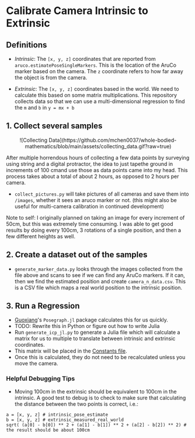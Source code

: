# Calibrate Camera Intrinsic to Extrinsic

## Definitions

* *Intrinsic*: The `[x, y, z]` coordinates that are reported from `aruco.estimatePoseSingleMarkers`. This is the location of the AruCo marker based on the camera. The `z` coordinate refers to how far away the object is from the camera.

* *Extrinsic*: The `[x, y, z]` coordinates based in the world. We need to calculate this based on some matrix multiplications. This repository collects data so that we can use a multi-dimensional regression to find the `m` and `b` in `y = mx + b`

## 1. Collect several samples

<center>![Collecting Data](https://github.com/mchen0037/whole-bodied-mathematics/blob/main/assets/collecting_data.gif?raw=true)</center>

After multiple horrendous hours of collecting a few data points by surveying using string and a digital protractor, the idea to just tapethe ground in increments of 100 cmand use those as data points came into my head. This process takes about a total of about 2 hours, as opposed to 2 hours per camera.

* `collect_pictures.py` will take pictures of all cameras and save them into `/images`, whether it sees an aruco marker or not. (this might also be useful for multi-camera calibration in continued development)

Note to self: I originally planned on taking an image for every increment of 50cm, but this was extremely time consuming. I was able to get good results by doing every 100cm, 3 rotations of a single position, and then a few different heights as well.

## 2. Create a dataset out of the samples
* `generate_marker_data.py` looks through the images collected from the file above and scans to see if we can find any AruCo markers. If it can, then we find the estimated position and create `camera_n_data.csv`. This is a CSV file which maps a real world position to the intrinsic position.

## 3. Run a Regression
* [Guoxiang](https://www.github.com/gzhang8)'s `Posegraph.jl` package calculates this for us quickly.
* TODO: Rewrite this in Python or figure out how to write Julia
* Run `generate_icp_jl.py` to generate a Julia file which will calculate a matrix for us to multiple to translate between intrinsic and extrinsic coordinates.
* This matrix will be placed in the [Constants file](https://github.com/mchen0037/whole-bodied-mathematics/blob/main/app/utils/constants/constants.py).
* Once this is calculated, they do not need to be recalculated unless you move the camera.

### Helpful Debugging Tips
* Moving 100cm in the extrinsic should be equivalent to 100cm in the intrinsic. A good test to debug is to check to make sure that calculating the distance between the two points is correct, i.e.:
```
a = [x, y, z] # intrinsic_pose_estimate
b = [x, y, z] # extrinsic_measured_real_world
sqrt( (a[0] - b[0]) ** 2 + (a[1] - b[1]) ** 2 + (a[2] - b[2]) ** 2) # the result should be about 100cm
```
